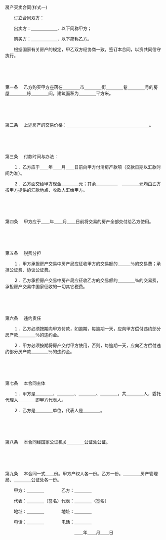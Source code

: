 



房产买卖合同(样式一)



 

　　订立合同双方：

　　出卖方：＿＿＿＿＿＿，以下简称甲方；

　　购买方：＿＿＿＿＿＿，以下简称乙方。

　　根据国家有关房产的规定，甲乙双方经协商一致，签订本合同，以资共同信守执行。

　　 

　　

第一条
　乙方购买甲方座落在＿＿＿＿市＿＿＿＿街＿＿＿＿巷＿＿＿＿号的房屋＿＿＿＿栋＿＿＿＿间，建筑面积为＿＿＿＿平方米。

　　 

　　

第二条
　上述房产的交易价格：＿＿＿＿＿＿＿＿＿＿＿＿＿＿＿＿＿＿＿。

　　 

　　

第三条
　付款时间与办法：

　　１．乙方应于＿＿年＿＿月＿＿日前向甲方付清房产款项（交款日期以汇款时间为准）。

　　２．乙方面交给甲方现金＿＿＿＿元；其余＿＿＿＿＿　＿＿＿＿元均由乙方按甲方提供的汇款地点、收款人汇给甲方。

　　 

　　

第四条
　甲方应于＿＿年＿＿月＿＿日前将交易的房产全部交付给乙方使用。

　　 

　　

第五条
　税费分担

　　１．甲方承担房产交易中房产局应征收甲方的交易额的＿＿＿％的交易费；承担公证费、协议公证费。

　　２．乙方承担房产交易中房产局应征收乙方的交易额的＿＿＿＿％的交易费，承担房产交易中国家征收的一切其它税费。

　　 

　　

第六条
　违约责任

　　１．乙方必须按期向甲方付款，如逾期，每逾期一天，应向甲方偿付违约部分房产款＿＿＿＿％的违约金。

　　２．甲方必须按期将房产交付甲方使用，否则，每逾期一天，应向乙方偿付违约部分房产款＿＿＿＿％的违约金。

　　 

　　

第七条
　本合同主体

　　１．甲方是＿＿＿＿、＿＿＿＿、＿＿＿＿、＿＿＿＿，共＿＿＿＿人，委托代理人＿＿＿＿即甲方代表人。

　　２．乙方是＿＿＿＿单位，代表人是＿＿＿＿。

　　 

　　

第八条
　本合同经国家公证机关＿＿＿＿公证处公证。

　　 

　　

第九条
　本合同一式＿＿份。甲方产权人各一份。乙方一份。＿＿＿＿房产管理局、＿＿＿＿公证处各一份。

　　甲方：＿＿＿＿　　　　乙方：＿＿＿＿

　　代表：＿＿＿＿（签名）代表：＿＿＿＿（签名）

　　地址：＿＿＿＿　　　　地址：＿＿＿＿

　　电话：＿＿＿＿　　　　电话：＿＿＿＿

　　　　　　　　　　　　　　　　＿＿年＿＿月＿＿日
